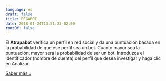```yaml
---
language: es
draft: false
title: PEGABOT
date: 2018-01-24T13:51:23-02:00
rootOf: false
---
```


El **Atrapabot** verifica un perfil en red social y da una puntuación basada en la probabilidad de que ese perfil sea un bot. Cuanto mayor sea la puntuación, mayor será la probabilidad de ser un bot. Introduzca el identificador (nombre de cuenta) del perfil que desea investigar y haga clic en Analizar.

[Saber más...](/faq/)
